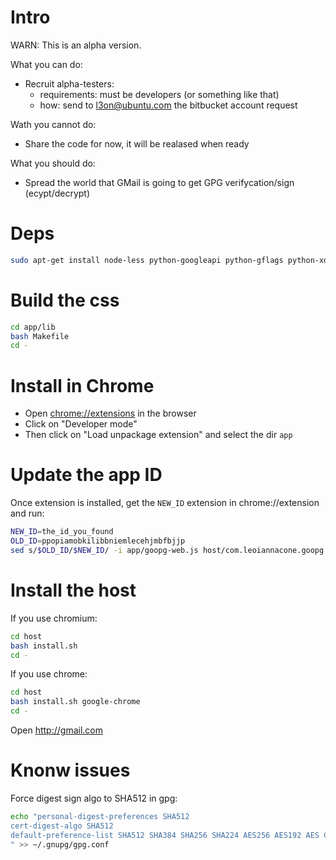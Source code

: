# Intro #

WARN: This is an alpha version.

What you can do:
 * Recruit alpha-testers:
   - requirements: must be developers (or something like that)
   - how: send to l3on@ubuntu.com the bitbucket account request


Wath you cannot do:
 * Share the code for now, it will be realased when ready


What you should do:
 * Spread the world that GMail is going to get GPG verifycation/sign (ecypt/decrypt)


# Deps #

```bash
sudo apt-get install node-less python-googleapi python-gflags python-xdg python-gnupg
```

# Build the css #
```bash
cd app/lib
bash Makefile
cd -
```

# Install in Chrome #
* Open [chrome://extensions](chrome://extensions) in the browser
* Click on "Developer mode"
* Then click on "Load unpackage extension" and select the dir `app`

# Update the app ID #
Once extension is installed, get the `NEW_ID` extension in chrome://extension and run:
```bash
NEW_ID=the_id_you_found
OLD_ID=ppopiamobkilibbniemlecehjmbfbjjp
sed s/$OLD_ID/$NEW_ID/ -i app/goopg-web.js host/com.leoiannacone.goopg.json
```

# Install the host

If you use chromium:
```bash
cd host
bash install.sh
cd -
```

If you use chrome:
```bash
cd host
bash install.sh google-chrome
cd -
```

Open http://gmail.com


# Knonw issues
Force digest sign algo to SHA512 in gpg:
```bash
echo "personal-digest-preferences SHA512
cert-digest-algo SHA512
default-preference-list SHA512 SHA384 SHA256 SHA224 AES256 AES192 AES CAST5 ZLIB BZIP2 ZIP Uncompressed
" >> ~/.gnupg/gpg.conf
